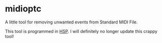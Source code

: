midioptc
========

A little tool for removing unwanted events from Standard MIDI File.

This tool is programmed in [HSP](http://hsp.tv/).
I will definitely no longer update this crappy tool!
